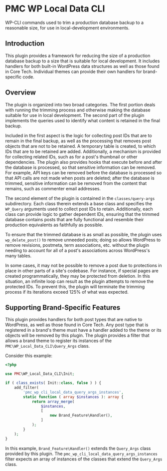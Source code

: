 # PMC WP Local Data CLI

WP-CLI commands used to trim a production database backup to a reasonable size,
for use in local-development environments.

## Introduction

This plugin provides a framework for reducing the size of a production database
backup to a size that is suitable for local development. It includes handlers
for both built-in WordPress data structures as well as those found in Core Tech. 
Individual themes can provide their own handlers for brand-specific code.

## Overview

The plugin is organized into two broad categories. The first portion deals with 
running the trimming process and otherwise making the database suitable for use 
in local development. The second part of the plugin implements the queries used
to identify what content is retained in the final backup.

Included in the first aspect is the logic for collecting post IDs that are to
remain in the final backup, as well as the processing that removes post objects
that are not to be retained. A temporary table is created, to which IDs that are
to be retained are added. Additionally, a mechanism is provided for collecting
related IDs, such as for a post's thumbnail or other dependencies. The plugin
also provides hooks that execute before and after the database is processed, so
that sensitive information can be removed. For example, API keys can be removed
before the database is processed so that API calls are not made when posts are
deleted; after the database is trimmed, sensitive information can be removed
from the content that remains, such as commenter email addresses.

The second element of the plugin is contained in the `classes/query-args` 
subdirectory. Each class therein extends a base class and specifies the 
`WP_Query` arguments used to collect post IDs to retain. Additionally, each 
class can provide logic to gather dependent IDs, ensuring that the trimmed
database contains posts that are fully functional and resemble their production
equivalents as faithfully as possible.

To ensure that the trimmed database is as small as possible, the plugin uses
`wp_delete_post()` to remove unneeded posts; doing so allows WordPress to remove
revisions, postmeta, term associations, etc. without the plugin needing to 
account for all of a post's associations across WordPress's many tables.

In some cases, it may not be possible to remove a post due to protections in
place in other parts of a site's codebase. For instance, if special pages are
created programmatically, they may be protected from deletion. In this 
situation, an infinite loop can result as the plugin attempts to remove the
protected IDs. To prevent this, the plugin will terminate the trimming process
if its iterations exceed 125% of what was expected.

## Supporting Brand-Specific Features

This plugin provides handlers for both post types that are native to WordPress,
as well as those found in Core Tech. Any post type that is registered in a 
brand's theme must have a handler added to the theme or its objects will be 
removed by this plugin. The plugin provides a filter that allows a brand theme
to register its instances of the `PMC\WP_Local_Data_CLI\Query_Args` class.

Consider this example:

```php
<?php

use PMC\WP_Local_Data_CLI\Init;

if ( class_exists( Init::class, false ) ) {
    add_filter(
        'pmc_wp_cli_local_data_query_args_instances',
        static function ( array $instances ): array {
            return array_merge(
                $instances,
                [
                    new Brand_Feature\Handler(),
                ]
            );
        }
    );
}
```
 
In this example, `Brand_Feature\Handler()` extends the `Query_Args` class 
provided by this plugin. The `pmc_wp_cli_local_data_query_args_instances` filter
expects an array of instances of the classes that extend the `Query_Args` class.
